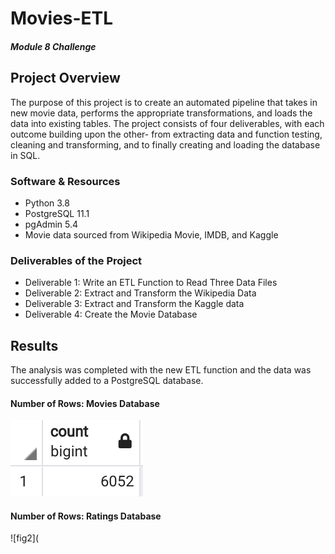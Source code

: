 # Movies-ETL
##### Module 8 Challenge
## Project Overview
The purpose of this project is to create an automated pipeline that takes in new movie data, performs the appropriate transformations, and loads the data into existing tables.  The project consists of four deliverables, with each outcome building upon the other- from extracting data and function testing, cleaning and transforming, and to finally creating  and loading the database in SQL.  
### Software & Resources
- Python 3.8
- PostgreSQL 11.1
- pgAdmin 5.4
- Movie data sourced from Wikipedia Movie, IMDB, and Kaggle

### Deliverables of the Project
- Deliverable 1: Write an ETL Function to Read Three Data Files
- Deliverable 2: Extract and Transform the Wikipedia Data
- Deliverable 3: Extract and Transform the Kaggle data
- Deliverable 4: Create the Movie Database

## Results
The analysis was completed with the new ETL function and the data was successfully added to a PostgreSQL database.

#### Number of Rows: Movies Database
![fig](https://github.com/retroxsky06/Movies-ETL/blob/main/Resources/movies_query.png)

#### Number of Rows: Ratings Database
![fig2](
